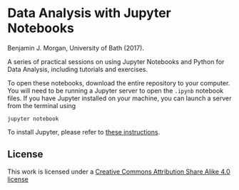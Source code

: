# Data Analysis with Jupyter Notebooks

Benjamin J. Morgan, University of Bath (2017).

A series of practical sessions on using Jupyter Notebooks and Python for Data Analysis, including tutorials and exercises.

To open these notebooks, download the entire repository to your computer. You will need to be running a Jupyter server to open the `.ipynb` notebook files. If you have Jupyter installed on your machine, you can launch a server from the terminal using

```
jupyter notebook
```

To install Jupyter, please refer to [these instructions](http://jupyter.readthedocs.io/en/latest/install.html).

## License

This work is licensed under a [Creative Commons Attribution Share Alike 4.0 license](https://creativecommons.org/licenses/by-sa/4.0/)
